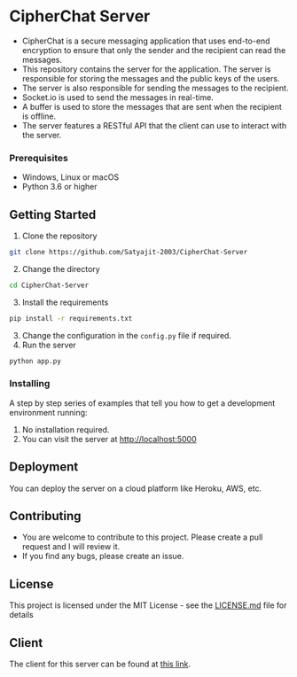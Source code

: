 # CipherChat Server

- CipherChat is a secure messaging application that uses end-to-end encryption to ensure that only the sender and the recipient can read the messages. 
- This repository contains the server for the application. The server is responsible for storing the messages and the public keys of the users. 
- The server is also responsible for sending the messages to the recipient. 
- Socket.io is used to send the messages in real-time.
- A buffer is used to store the messages that are sent when the recipient is offline.
- The server features a RESTful API that the client can use to interact with the server. 

### Prerequisites

- Windows, Linux or macOS
- Python 3.6 or higher


## Getting Started

1. Clone the repository
```bash
git clone https://github.com/Satyajit-2003/CipherChat-Server
```
2. Change the directory
```bash
cd CipherChat-Server
```
3. Install the requirements
```bash
pip install -r requirements.txt
```
3. Change the configuration in the `config.py` file if required.
4. Run the server
```bash
python app.py
```


### Installing

A step by step series of examples that tell you how to get a development environment running:

1. No installation required.
2. You can visit the server at [http://localhost:5000](http://localhost:5000/)

## Deployment

You can deploy the server on a cloud platform like Heroku, AWS, etc.

## Contributing

- You are welcome to contribute to this project. Please create a pull request and I will review it.
- If you find any bugs, please create an issue.

## License

This project is licensed under the MIT License - see the [LICENSE.md](LICENSE.md) file for details

## Client

The client for this server can be found at [this link](Https://github.com/Satyajit-2003/CipherChat-Client).